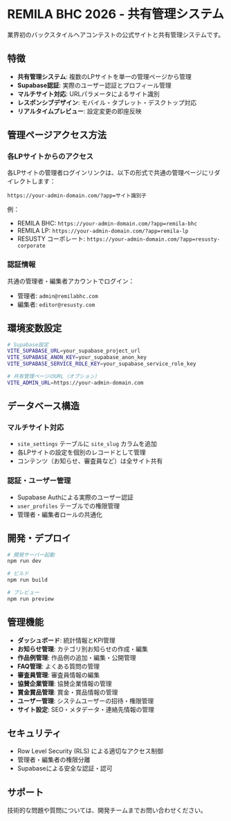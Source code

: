 # REMILA BHC 2026 - 共有管理システム

業界初のバックスタイルヘアコンテストの公式サイトと共有管理システムです。

## 特徴

- **共有管理システム**: 複数のLPサイトを単一の管理ページから管理
- **Supabase認証**: 実際のユーザー認証とプロフィール管理
- **マルチサイト対応**: URLパラメータによるサイト識別
- **レスポンシブデザイン**: モバイル・タブレット・デスクトップ対応
- **リアルタイムプレビュー**: 設定変更の即座反映

## 管理ページアクセス方法

### 各LPサイトからのアクセス
各LPサイトの管理者ログインリンクは、以下の形式で共通の管理ページにリダイレクトします：

```
https://your-admin-domain.com/?app=サイト識別子
```

例：
- REMILA BHC: `https://your-admin-domain.com/?app=remila-bhc`
- REMILA LP: `https://your-admin-domain.com/?app=remila-lp`
- RESUSTY コーポレート: `https://your-admin-domain.com/?app=resusty-corporate`

### 認証情報
共通の管理者・編集者アカウントでログイン：
- 管理者: `admin@remilabhc.com`
- 編集者: `editor@resusty.com`

## 環境変数設定

```bash
# Supabase設定
VITE_SUPABASE_URL=your_supabase_project_url
VITE_SUPABASE_ANON_KEY=your_supabase_anon_key
VITE_SUPABASE_SERVICE_ROLE_KEY=your_supabase_service_role_key

# 共有管理ページのURL（オプション）
VITE_ADMIN_URL=https://your-admin-domain.com
```

## データベース構造

### マルチサイト対応
- `site_settings` テーブルに `site_slug` カラムを追加
- 各LPサイトの設定を個別のレコードとして管理
- コンテンツ（お知らせ、審査員など）は全サイト共有

### 認証・ユーザー管理
- Supabase Authによる実際のユーザー認証
- `user_profiles` テーブルでの権限管理
- 管理者・編集者ロールの共通化

## 開発・デプロイ

```bash
# 開発サーバー起動
npm run dev

# ビルド
npm run build

# プレビュー
npm run preview
```

## 管理機能

- **ダッシュボード**: 統計情報とKPI管理
- **お知らせ管理**: カテゴリ別お知らせの作成・編集
- **作品例管理**: 作品例の追加・編集・公開管理
- **FAQ管理**: よくある質問の管理
- **審査員管理**: 審査員情報の編集
- **協賛企業管理**: 協賛企業情報の管理
- **賞金賞品管理**: 賞金・賞品情報の管理
- **ユーザー管理**: システムユーザーの招待・権限管理
- **サイト設定**: SEO・メタデータ・連絡先情報の管理

## セキュリティ

- Row Level Security (RLS) による適切なアクセス制御
- 管理者・編集者の権限分離
- Supabaseによる安全な認証・認可

## サポート

技術的な問題や質問については、開発チームまでお問い合わせください。